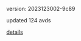 version: 2023123002-9c89

updated 124 avds

[details](https://github.com/0x74f917491bfa7ebfa379/ali_avd_db/blob/master/change_log/2023/12/30/02/9c89.txt)